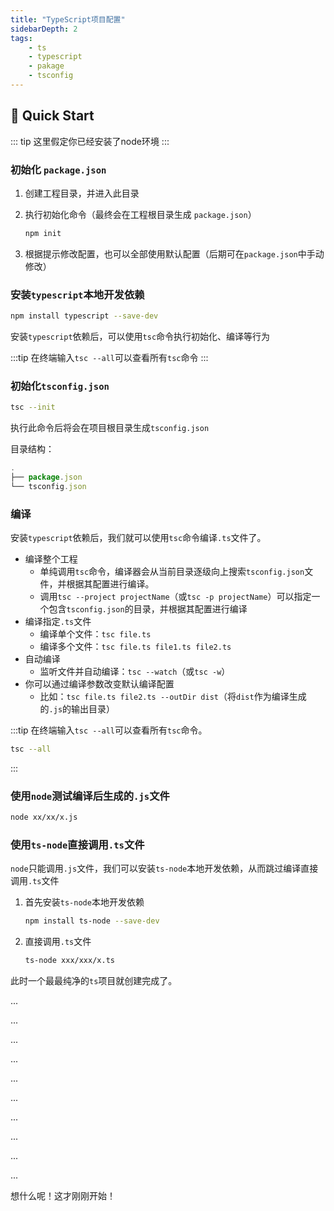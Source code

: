 ```yaml
---
title: "TypeScript项目配置"
sidebarDepth: 2
tags: 
    - ts
    - typescript
    - pakage
    - tsconfig
---
```


## :fallen_leaf: Quick Start

::: tip
这里假定你已经安装了node环境
:::

### 初始化 `package.json`

1. 创建工程目录，并进入此目录
2. 执行初始化命令（最终会在工程根目录生成 `package.json`）

    ```bash
    npm init
    ```

3. 根据提示修改配置，也可以全部使用默认配置（后期可在`package.json`中手动修改）

### 安装`typescript`本地开发依赖

```bash
npm install typescript --save-dev
```

安装`typescript`依赖后，可以使用`tsc`命令执行初始化、编译等行为

:::tip
在终端输入`tsc --all`可以查看所有`tsc`命令
:::

### 初始化`tsconfig.json`

```bash
tsc --init
```

执行此命令后将会在项目根目录生成`tsconfig.json`

目录结构：

```js
.
├── package.json
└── tsconfig.json
```

### 编译

安装`typescript`依赖后，我们就可以使用`tsc`命令编译`.ts`文件了。

- 编译整个工程
  - 单纯调用`tsc`命令，编译器会从当前目录逐级向上搜索`tsconfig.json`文件，并根据其配置进行编译。
  - 调用`tsc --project projectName`（或`tsc -p projectName`）可以指定一个包含`tsconfig.json`的目录，并根据其配置进行编译
- 编译指定`.ts`文件
  - 编译单个文件：`tsc file.ts`
  - 编译多个文件：`tsc file.ts file1.ts file2.ts`
- 自动编译
  - 监听文件并自动编译：`tsc --watch`（或`tsc -w`）
- 你可以通过编译参数改变默认编译配置
  - 比如：`tsc file.ts file2.ts --outDir dist`（将`dist`作为编译生成的`.js`的输出目录）

:::tip
在终端输入`tsc --all`可以查看所有`tsc`命令。

```bash
tsc --all
```

:::

### 使用`node`测试编译后生成的`.js`文件

```bash
node xx/xx/x.js
```

### 使用`ts-node`直接调用`.ts`文件

`node`只能调用`.js`文件，我们可以安装`ts-node`本地开发依赖，从而跳过编译直接调用`.ts`文件

1. 首先安装`ts-node`本地开发依赖

   ```bash
   npm install ts-node --save-dev
   ```

2. 直接调用`.ts`文件

   ```bash
   ts-node xxx/xxx/x.ts
   ```

此时一个最最纯净的`ts`项目就创建完成了。

...

...

...

...

...

...

...

...

...

...

想什么呢！这才刚刚开始！
